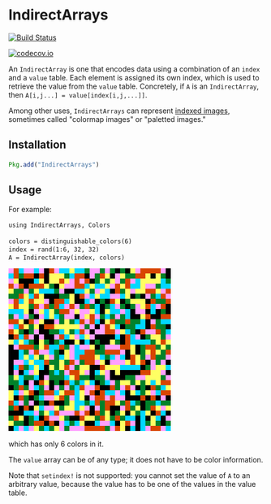 # IndirectArrays

[![Build Status](https://travis-ci.org/timholy/IndirectArrays.jl.svg?branch=master)](https://travis-ci.org/timholy/IndirectArrays.jl)

[![codecov.io](http://codecov.io/github/timholy/IndirectArrays.jl/coverage.svg?branch=master)](http://codecov.io/github/timholy/IndirectArrays.jl?branch=master)

An `IndirectArray` is one that encodes data using a combination of an
`index` and a `value` table. Each element is assigned its own index, which
is used to retrieve the value from the `value` table.  Concretely, if
`A` is an `IndirectArray`, then `A[i,j...] = value[index[i,j,...]]`.

Among other uses, `IndirectArrays` can represent
[indexed images](https://en.wikipedia.org/wiki/Indexed_color),
sometimes called "colormap images" or "paletted images."

## Installation

```jl
Pkg.add("IndirectArrays")
```

## Usage

For example:

```
using IndirectArrays, Colors

colors = distinguishable_colors(6)
index = rand(1:6, 32, 32)
A = IndirectArray(index, colors)
```

![random image](randimage.png)

which has only 6 colors in it.

The `value` array can be of any type; it does not have to be color information.

Note that `setindex!` is not supported: you cannot set the value of
`A` to an arbitrary value, because the value has to be one of the values in the value table.
